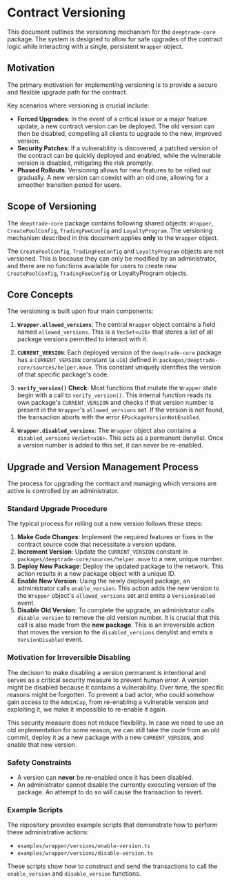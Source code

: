 # Contract Versioning

This document outlines the versioning mechanism for the `deeptrade-core` package. The system is designed to allow for safe upgrades of the contract logic while interacting with a single, persistent `Wrapper` object.

## Motivation

The primary motivation for implementing versioning is to provide a secure and flexible upgrade path for the contract.

Key scenarios where versioning is crucial include:

- **Forced Upgrades**: In the event of a critical issue or a major feature update, a new contract version can be deployed. The old version can then be disabled, compelling all clients to upgrade to the new, improved version.
- **Security Patches**: If a vulnerability is discovered, a patched version of the contract can be quickly deployed and enabled, while the vulnerable version is disabled, mitigating the risk promptly.
- **Phased Rollouts**: Versioning allows for new features to be rolled out gradually. A new version can coexist with an old one, allowing for a smoother transition period for users.

## Scope of Versioning

The `deeptrade-core` package contains following shared objects: `Wrapper`, `CreatePoolConfig`, `TradingFeeConfig` and `LoyaltyProgram`. The versioning mechanism described in this document applies **only** to the `Wrapper` object.

The `CreatePoolConfig`, `TradingFeeConfig` and `LoyaltyProgram` objects are not versioned. This is because they can only be modified by an administrator, and there are no functions available for users to create new `CreatePoolConfig`, `TradingFeeConfig` or LoyaltyProgram objects.

## Core Concepts

The versioning is built upon four main components:

1.  **`Wrapper.allowed_versions`**: The central `Wrapper` object contains a field named `allowed_versions`. This is a `VecSet<u16>` that stores a list of all package versions permitted to interact with it.

2.  **`CURRENT_VERSION`**: Each deployed version of the `deeptrade-core` package has a `CURRENT_VERSION` constant (a `u16`) defined in `packages/deeptrade-core/sources/helper.move`. This constant uniquely identifies the version of that specific package's code.

3.  **`verify_version()` Check**: Most functions that mutate the `Wrapper` state begin with a call to `verify_version()`. This internal function reads its own package's `CURRENT_VERSION` and checks if that version number is present in the `Wrapper`'s `allowed_versions` set. If the version is not found, the transaction aborts with the error `EPackageVersionNotEnabled`.

4.  **`Wrapper.disabled_versions`**: The `Wrapper` object also contains a `disabled_versions` `VecSet<u16>`. This acts as a permanent denylist. Once a version number is added to this set, it can never be re-enabled.

## Upgrade and Version Management Process

The process for upgrading the contract and managing which versions are active is controlled by an administrator.

### Standard Upgrade Procedure

The typical process for rolling out a new version follows these steps:

1.  **Make Code Changes**: Implement the required features or fixes in the contract source code that necessitate a version update.
2.  **Increment Version**: Update the `CURRENT_VERSION` constant in `packages/deeptrade-core/sources/helper.move` to a new, unique number.
3.  **Deploy New Package**: Deploy the updated package to the network. This action results in a new package object with a unique ID.
4.  **Enable New Version**: Using the newly deployed package, an administrator calls `enable_version`. This action adds the new version to the `Wrapper` object's `allowed_versions` set and emits a `VersionEnabled` event.
5.  **Disable Old Version**: To complete the upgrade, an administrator calls `disable_version` to remove the old version number. It is crucial that this call is also made from the **new package**. This is an irreversible action that moves the version to the `disabled_versions` denylist and emits a `VersionDisabled` event.

### Motivation for Irreversible Disabling

The decision to make disabling a version permanent is intentional and serves as a critical security measure to prevent human error.
A version might be disabled because it contains a vulnerability.
Over time, the specific reasons might be forgotten. To prevent a bad actor, who could somehow gain access to the `AdminCap`, from re-enabling a vulnerable version and exploiting it, we make it impossible to re-enable it again.

This security measure does not reduce flexibility. In case we need to use an old implementation for some reason, we can still take the code from an old commit, deploy it as a new package with a new `CURRENT_VERSION`, and enable that new version.

### Safety Constraints

- A version can **never** be re-enabled once it has been disabled.
- An administrator cannot disable the currently executing version of the package. An attempt to do so will cause the transaction to revert.

### Example Scripts

The repository provides example scripts that demonstrate how to perform these administrative actions:

- `examples/wrapper/versions/enable-version.ts`
- `examples/wrapper/versions/disable-version.ts`

These scripts show how to construct and send the transactions to call the `enable_version` and `disable_version` functions.

